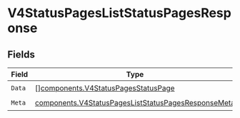 # V4StatusPagesListStatusPagesResponse


## Fields

| Field                                                                                                                      | Type                                                                                                                       | Required                                                                                                                   | Description                                                                                                                |
| -------------------------------------------------------------------------------------------------------------------------- | -------------------------------------------------------------------------------------------------------------------------- | -------------------------------------------------------------------------------------------------------------------------- | -------------------------------------------------------------------------------------------------------------------------- |
| `Data`                                                                                                                     | [][components.V4StatusPagesStatusPage](../../models/components/v4statuspagesstatuspage.md)                                 | :heavy_check_mark:                                                                                                         | N/A                                                                                                                        |
| `Meta`                                                                                                                     | [components.V4StatusPagesListStatusPagesResponseMeta](../../models/components/v4statuspagesliststatuspagesresponsemeta.md) | :heavy_check_mark:                                                                                                         | N/A                                                                                                                        |